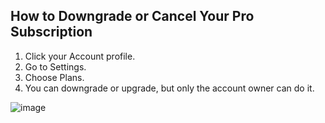 ## How to Downgrade or Cancel Your Pro Subscription

1. Click your Account profile.
2. Go to Settings.
3. Choose Plans.
4. You can downgrade or upgrade, but only the account owner can do it.

![image](https://github.com/GoTolstoy/tolstoy-toly-kb/assets/159800692/57c64838-72aa-460a-8336-98efcebad5eb)
